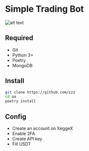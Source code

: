 # Simple Trading Bot

![alt text](https://pbs.twimg.com/media/GYvhSB1WcAA1Z61?format=png&name=medium "Title")


## Required

- Git
- Python 3+
- Poetry
- MongoDB

## Install

``` bash
git clone https://github.com/zzz
cd aa
poetry install
```

## Config

- Create an account on XeggeX
- Enable 2FA
- Create API key
- Fill USDT
